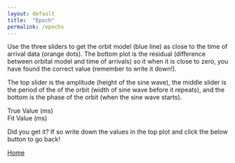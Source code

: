 ```yaml
---
layout: default
title:  "Epoch"
permalink: /epochs
---
```


Use the three sliders to get the orbit model (blue line) as close to the time of arrival data (orange dots).
The bottom plot is the residual (difference between orbital model and time of arrivals) so it when
it is close to zero, you have found the correct value (remember to write it down!).

The top slider is the amplitude (height of the sine wave),
the middle slider is the period of the of the orbit (width of sine wave before it repeats),
and the bottom is the phase of the orbit (when the sine wave starts).

<div class="display-box">
  <!-- Title -->
  <div class="box-title">True Value (ms)</div>

  <!-- Value -->
  <div class="box-value" id="true-value"></div>
</div>
<div class="display-box">
  <!-- Title -->
  <div class="box-title">Fit Value (ms)</div>

  <!-- Value -->
  <div class="box-value" id="fit-value"></div>
</div>

<head>
	<!-- Load plotly.js into the DOM -->
    <script src='https://cdn.plot.ly/plotly-2.27.0.min.js'></script>
</head>

<body>
	<div id='plot'><!-- Plotly chart will be drawn inside this DIV --></div>
	<div id='residual'><!-- Plotly chart will be drawn inside this DIV --></div>
	<script src='{{ site.baseurl }}/assets/epoch_orbit_fit.js'></script>
</body>

Did you get it? If so write down the values in the top plot and click the below button to go back!

<footer>
  <!-- Home button -->
  <a href="{{ site.baseurl }}/" class="home-button">Home</a>
</footer>
<link rel="stylesheet" href="{{ '/assets/main.css' | relative_url }}">